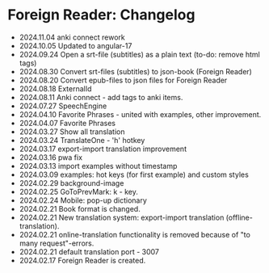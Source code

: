 # Foreign Reader: Changelog

- 2024.11.04 anki connect rework
- 2024.10.05 Updated to angular-17
- 2024.09.24 Open a srt-file (subtitles) as a plain text (to-do: remove html tags)
- 2024.08.30 Convert srt-files (subtitles) to json-book (Foreign Reader)
- 2024.08.20 Convert epub-files to json files for Foreign Reader
- 2024.08.18 ExternalId
- 2024.08.11 Anki connect - add tags to anki items.
- 2024.07.27 SpeechEngine
- 2024.04.10 Favorite Phrases - united with examples, other improvement.
- 2024.04.07 Favorite Phrases
- 2024.03.27 Show all translation
- 2024.03.24 TranslateOne - 'h' hotkey
- 2024.03.17 export-import translation improvement
- 2024.03.16 pwa fix
- 2024.03.13 import examples without timestamp
- 2024.03.09 examples: hot keys (for first example) and custom styles
- 2024.02.29 background-image
- 2024.02.25 GoToPrevMark: k - key. 
- 2024.02.24 Mobile: pop-up dictionary
- 2024.02.21 Book format is changed.
- 2024.02.21 New translation system: export-import translation (offline-translation).
- 2024.02.21 online-translation functionality is removed because of "to many request"-errors.
- 2024.02.21 default translation port - 3007
- 2024.02.17 Foreign Reader is created.

